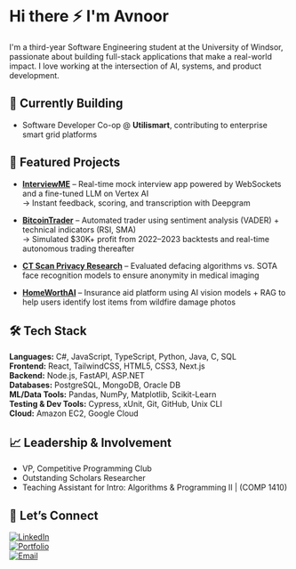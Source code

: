# Hi there ⚡ I'm Avnoor

I'm a third-year Software Engineering student at the University of Windsor, passionate about building full-stack applications that make a real-world impact. I love working at the intersection of AI, systems, and product development.

## 🔧 Currently Building
- Software Developer Co-op @ **Utilismart**, contributing to enterprise smart grid platforms

## 🚀 Featured Projects

- [**InterviewME**](https://github.com/avnoor-ludhar/interview.me) – Real-time mock interview app powered by WebSockets and a fine-tuned LLM on Vertex AI  
  → Instant feedback, scoring, and transcription with Deepgram

- [**BitcoinTrader**](https://github.com/avnoor-ludhar/BitcoinTrader) – Automated trader using sentiment analysis (VADER) + technical indicators (RSI, SMA)  
  → Simulated $30K+ profit from 2022–2023 backtests and real-time autonomous trading thereafter
- [**CT Scan Privacy Research**](https://github.com/avnoor-ludhar/GlendorInternship_Summer2024) – Evaluated defacing algorithms vs. SOTA face recognition models to ensure anonymity in medical imaging
- [**HomeWorthAI**](https://github.com/wahamiyousef/HomeWorthAI) – Insurance aid platform using AI vision models + RAG to help users identify lost items from wildfire damage photos

## 🛠 Tech Stack

**Languages:** C#, JavaScript, TypeScript, Python, Java, C, SQL  
**Frontend:** React, TailwindCSS, HTML5, CSS3, Next.js  
**Backend:** Node.js, FastAPI, ASP.NET  
**Databases:** PostgreSQL, MongoDB, Oracle DB  
**ML/Data Tools:** Pandas, NumPy, Matplotlib, Scikit-Learn  
**Testing & Dev Tools:** Cypress, xUnit, Git, GitHub, Unix CLI  
**Cloud:** Amazon EC2, Google Cloud

## 📈 Leadership & Involvement
- VP, Competitive Programming Club  
- Outstanding Scholars Researcher  
- Teaching Assistant for Intro: Algorithms & Programming II | (COMP 1410)

## 🤝 Let’s Connect

[![LinkedIn](https://img.shields.io/badge/LinkedIn-Connect-blue?logo=linkedin)](https://www.linkedin.com/in/avnoor-ludhar-2028012a1/)  
[![Portfolio](https://img.shields.io/badge/Website-Portfolio-black)](https://avnoorludhar.com/)  
[![Email](https://img.shields.io/badge/Email-Contact-red)](mailto:ludhar1@uwindsor.ca)

